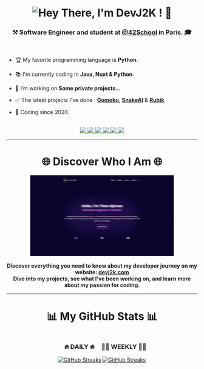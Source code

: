 <h1></h1>
<h1 align="center">
<img src="https://readme-typing-svg.herokuapp.com?font=JetBrains+Mono&size=28&duration=2000&pause=3500&color=7E3FF7&background=FFFFFF00&center=true&vCenter=true&random=false&width=435&lines=Hey+There%2C+I'm+DevJ2K+!+%F0%9F%91%8B" alt="Hey There, I'm DevJ2K ! 👋" />
<!--<img src="https://readme-typing-svg.herokuapp.com/?font=Righteous&size=35&center=true&vCenter=true&width=500&height=70&duration=4000&lines=Hi+There!+👋;+I'm+Pedro+Muniz!;"/>  -->
</h1>
<h3 align="center">⚒️ <b>Software Engineer</b> and student at <a href="https://github.com/42School" target="_blank">@42School</a> in Paris. 🎓</h3>

<br/>
<div align="">

- 🏆 My favorite programming language is **Python**.

- 📚 I'm currently coding in **Java, Nuxt & Python**.
<!-- - 🔭 I’m working on : **[ft_linear_regression](https://github.com/DevJ2K/ft_linear_regression)** https://github.com/DevJ2K/app_gomoku -->
- 🔭 I’m working on **Some private projects...**

- ✅ The latest projects I've done :  **[Gomoku](https://github.com/DevJ2K/app_gomoku)**, **[SnakeAI](https://github.com/DevJ2K/snakeAI)** & **[Rubik](https://github.com/DevJ2K/app_rubik)**

- 📆 Coding since 2020.
  
</div>
<br />

<div align="center"> 
  <a href="mailto:contact@devj2k.com">
    <img src="https://img.shields.io/badge/Contact me-FF0000?style=for-the-badge&logo=gmail&logoColor=white" />
  </a>
  <a href="https://www.instagram.com/devj2k" target="_blank">
    <img src="https://img.shields.io/badge/Instagram-7C42EE?style=for-the-badge&logo=instagram&logoColor=white" />
  </a>
  <a href="https://www.linkedin.com/in/devj2k" target="_blank">
    <img src="https://img.shields.io/badge/LinkedIn-0077B5?style=for-the-badge&logo=linkedin&logoColor=white" target="_blank" />
  </a>
<!--   <a href="https://www.malt.fr/profile/theoajavon" target="_blank">
    <img src="https://img.shields.io/badge/Malt-FB782D?style=for-the-badge&logo=malt&logoColor=white" target="_blank" />
  </a> -->
  <a href="https://www.upwork.com/freelancers/~01f52b383f5842e2cf?mp_source=share" target="_blank">
    <img src="https://img.shields.io/badge/Upwork-0EBF00?style=for-the-badge&logo=upwork&logoColor=white" target="_blank" />
  </a>
  <a href="https://www.fiverr.com/theo_ajn/develop-an-ios-app-using-swiftui" target="_blank">
     <img src="https://img.shields.io/badge/Fiverr-0ad422?style=for-the-badge&logo=fiverr&logoColor=white" target="_blank" />
  </a>
  <a href="https://devj2k.com/" target="_blank">
     <img src="https://img.shields.io/badge/Portfolio-0C00BF?style=for-the-badge&logo=vuedotjs&logoColor=white" target="_blank" />
  </a>
</div>

---

<h1 align="center">🌐 Discover Who I Am 🌐</h1>
<p align="center">
  <img src="./portfolio_blur.png" alt="Portfolio Thumbnail" style="width:75%;" />
</p>
<p align="center"><b>
  Discover everything you need to know about my developer journey on my website: <a href="https://devj2k.com" target="_blank">devj2k.com</a><br> Dive into my projects, see what I've been working on, and learn more about my passion for coding.
</b>
</p>

<!--
---
<h1 align="center">⌨ Technologies & Tools ⌨</h1>
<h3 align="center">My favourites</h3>
<p align="center">
  <a href="https://skillicons.dev">
    <img src="https://skillicons.dev/icons?i=swift,c,cpp,py,js,firebase,vuejs"/>
  </a>
</p>

<h3 align="center">Those I've already worked with</h3>
<p align="center">
  <a href="https://skillicons.dev">
    <img src="https://skillicons.dev/icons?i=flutter,dart,html,css,threejs,cs,php,selenium" />
  </a>
</p>
<h3 align="center">My tools and software</h3>
<p align="center">
  <a href="https://skillicons.dev">
    <img src="https://skillicons.dev/icons?i=vscode,androidstudio,pycharm,figma,github,blender" />
  </a>
</p>
-->

---

<h1 align="center">📊 My GitHub Stats 📊</h1>
<div align="center" style="width: 100%; display: flex; justify-content: center; align-items: center;">
  <div> 
   <h3>🔥 DAILY 🔥</h3>
  <a href="https://git.io/streak-stats"><img src="https://streak-stats.demolab.com?user=devj2k&theme=tokyonight&border_radius=12&mode=daily" alt="GitHub Streaks"/></a>
  </div>

  <div> 
   <h3>🏃‍♂️ WEEKLY 🏃‍♂️</h3>
  <a href="https://git.io/streak-stats"><img src="https://streak-stats.demolab.com?user=devj2k&theme=tokyonight&border_radius=12&mode=weekly" alt="GitHub Streaks"/></a>
  </div>
</div>

